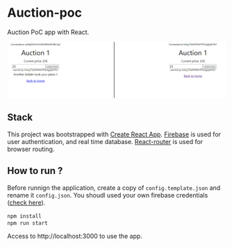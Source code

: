 # Auction-poc

Auction PoC app with React.

![Demo](demo.gif)

## Stack

This project was bootstrapped with [Create React App](https://github.com/facebook/create-react-app).
[Firebase](https://firebase.google.com/docs/) is used for user authentication, and real time database.
[React-router](https://github.com/ReactTraining/react-router) is used for browser routing.

## How to run ?

Before runnign the application, create a copy of `config.template.json` and rename it `config.json`. You shoudl used your own firebase credentials ([check here](https://firebase.google.com/docs/web/setup)).

    npm install
    npm run start

Access to http://localhost:3000 to use the app.
